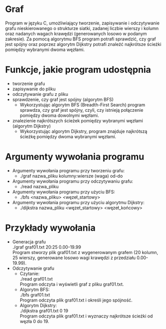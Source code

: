 # Graf
Program w języku C, umożliwiający tworzenie, zapisywanie i odczytywanie grafu nieskierowanego o strukturze siatki, zadanej liczbie wierszy i kolumn oraz nadanych wagach krawędzi (generowanych losowo w podanym zakresie). Za pomocą algorytmu BFS program potrafi sprawdzić, czy graf jest spójny oraz poprzez algorytm Dijkstry potrafi znaleźć najkrótsze ścieżki pomiędzy wybranymi dwoma węzłami. 
# Funkcje, jakie program udostępnia
- tworzenie grafu 
- zapisywanie do pliku
- odczytywanie grafu z pliku
- sprawdzenie, czy graf jest spójny (algorytm BFS) 
  - Wykorzystując algorytm BFS (Breadth-First Search) program sprawdza, czy graf jest spójny, czyli, czy istnieją połączenie pomiędzy dwoma dowolnymi węzłami. 
- znalezienie najkrótszych ścieżek pomiędzy wybranymi węzłami (algorytm Dijkstry) 
  - Wykorzystując algorytm Dijkstry, program znajduje najkrótszą ścieżkę pomiędzy dwoma wybranymi węzłami. 
#  Argumenty wywołania programu
- Argumenty wywołania programu przy tworzeniu grafu: 
  - ./graf nazwa_pliku kolumny:wiersze (waga) od-do 
- Argumenty wywołania programu przy odczytywaniu grafu: 
  - ./read nazwa_pliku
- Argumenty wywołania programu przy użyciu BFS:
  - ./bfs <nazwa_pliku> <węzeł_startowy>
- Argumenty wywołania programu przy użyciu algorytmu Dijkstry:
  - ./dijkstra nazwa_pliku <węzeł_startowy> <węzeł_końcowy>
# Przykłady wywołania
- Generacja grafu <br />./graf graf01.txt 20:25 0.00-19.99 <br />Program stworzy plik graf01.txt z wygenerowanym grafem (20 kolumn, 25 wierszy, generowane losowo wagi krawędzi z przedziału 0.00-19.99).
- Odczytywanie grafu
  - Czytanie: <br />./read graf01.txt <br /> Program odczyta i wyświetli graf z pliku graf01.txt.
  - Algorytm BFS: <br />./bfs graf01.txt <br />Program odczyta plik graf01.txt i określi jego spójność.
  - Algorytm Dijkstry: <br />./dijkstra graf01.txt 0 19 <br />Program odczyta plik graf01.txt i wyznaczy najkrótsze ścieżki od węzła 0 do 19. 
